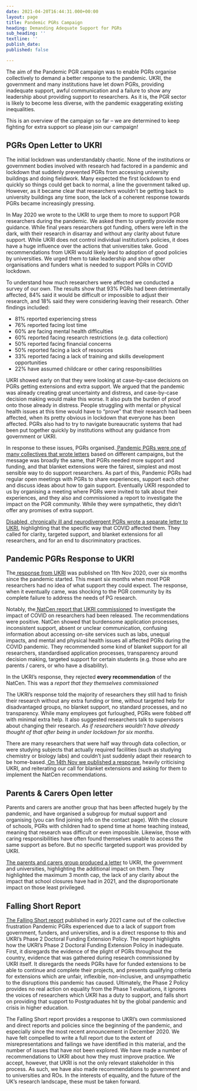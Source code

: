 ```yaml
---
date: 2021-04-20T16:44:31.000+00:00
layout: page
title: Pandemic PGRs Campaign
heading: Demanding Adequate Support for PGRs
sub_heading: ''
textline: ''
publish_date: 
published: false

---
```

The aim of the Pandemic PGR campaign was to enable PGRs organise collectively to demand a better response to the pandemic. UKRI, the government and many institutions have let down PGRs, providing inadequate support, awful communication and a failure to show any leadership about providing support to researchers. As it is, the PGR sector is likely to become less diverse, with the pandemic exaggerating existing inequalities.

This is an overview of the campaign so far – we are determined to keep fighting for extra support so please join our campaign!

## PGRs Open Letter to UKRI

The initial lockdown was understandably chaotic. None of the institutions or government bodies involved with research had factored in a pandemic and lockdown that suddenly prevented PGRs from accessing university buildings and doing fieldwork. Many expected the first lockdown to end quickly so things could get back to normal, a line the government talked up. However, as it became clear that researchers wouldn’t be getting back to university buildings any time soon, the lack of a coherent response towards PGRs became increasingly pressing.

In May 2020 we wrote to the UKRI to urge them to more to support PGR researchers during the pandemic. We asked them to urgently provide more guidance. While final years researchers got funding, others were left in the dark, with their research in disarray and without any clarity about future support. While UKRI does not control individual institution’s policies, it does have a huge influence over the actions that universities take. Good recommendations from UKRI would likely lead to adoption of good policies by universities. We urged them to take leadership and show other organisations and funders what is needed to support PGRs in COVID lockdown.

To understand how much researchers were affected we conducted a survey of our own. The results show that 93% PGRs had been detrimentally affected, 84% said it would be difficult or impossible to adjust their research, and 18% said they were considering leaving their research. Other findings included:

* 81% reported experiencing stress
* 76% reported facing lost time
* 60% are facing mental health difficulties
* 60% reported facing research restrictions (e.g. data collection)
* 50% reported facing financial concerns
* 50% reported facing a lack of resources
* 33% reported facing a lack of training and skills development opportunities
* 22% have assumed childcare or other caring responsibilities

UKRI showed early on that they were looking at case-by-case decisions on PGRs getting extensions and extra support. We argued that the pandemic was already creating great uncertainty and distress, and case-by-case decision making would make this worse. It also puts the burden of proof onto those already in distress. People struggling with mental or physical health issues at this time would have to “prove” that their research had been affected, when its pretty obvious in lockdown that everyone has been affected. PGRs also had to try to navigate bureaucratic systems that had been put together quickly by institutions without any guidance from government or UKRI.

In response to these issues, PGRs organised.[ Pandemic PGRs were one of many collectives that wrote letters](https://docs.google.com/document/d/1hExNkVGnIKJM-6DlImU5dr69frrjk6G9rS8QVr5tbK8/edit) based on different campaigns, but the message was broadly the same, that PGRs needed more support and funding, and that blanket extensions were the fairest, simplest and most sensible way to do support researchers. As part of this, Pandemic PGRs had regular open meetings with PGRs to share experiences, support each other and discuss ideas about how to gain support. Eventually UKRI responded to us by organising a meeting where PGRs were invited to talk about their experiences, and they also and commissioned a report to investigate the impact on the PGR community. While they were sympathetic, they didn’t offer any promises of extra support.

[Disabled, chronically ill and neurodivergent PGRs wrote a separate letter to UKRI](https://docs.google.com/document/d/1OnOB0u5YRXMSF7yPlwYnaSF8aDa6hdMNIgfiuAgugyA/edit), highlighting that the specific way that COVID affected them. They called for clarity, targeted support, and blanket extensions for all researchers, and for an end to discriminatory practices.

## Pandemic PGRs Response to UKRI

The[ response from UKRI](https://www.ukri.org/news/doctoral-students-advised-to-adjust-projects-for-covid-19/) was published on 11th Nov 2020, over six months since the pandemic started. This meant six months when most PGR researchers had no idea of what support they could expect. The response, when it eventually came, was shocking to the PGR community by its complete failure to address the needs of PG research.

Notably, the[ NatCen report that UKRI commissioned](https://www.ukri.org/wp-content/uploads/2020/11/UKRI-11112020-NatCenUKRICOVID-19StudentConsultation.pdf) to investigate the impact of COVID on researchers had been released. The recommendations were positive. NatCen showed that burdensome application processes, inconsistent support, absent or unclear communication, confusing information about accessing on-site services such as labs, unequal impacts, and mental and physical health issues all affected PGRs during the COVID pandemic. They recommended some kind of blanket support for all researchers, standardised application processes, transparency around decision making, targeted support for certain students (e.g. those who are parents / carers, or who have a disability).

In the UKRI’s response, they rejected **every recommendation** of the NatCen. This was a _report that they themselves commissioned_

The UKRI’s response told the majority of researchers they still had to finish their research without any extra funding or time, without targeted help for disadvantaged groups, no blanket support, no standard processes, and no transparency. While many employees got furloughed, PGRs were fobbed off with minimal extra help. It also suggested researchers talk to supervisors about changing their research. _As if researchers wouldn’t have already thought of that after being in under lockdown for six months_.

There are many researchers that were half way through data collection, or were studying subjects that actually required facilities (such as studying chemistry or biology labs) and couldn’t just suddenly adapt their research to be home-based.[ On 14th Nov we published a response](https://drive.google.com/file/d/1EtIqZ4XzwVQ-arBtZxjjbGhqsWvSD-Ti/view), heavily criticising UKRI, and reiterating our call for blanket extensions and asking for them to implement the NatCen recommendations.

## Parents & Carers Open letter

Parents and carers are another group that has been affected hugely by the pandemic, and have organised a subgroup for mutual support and organising (you can find joining info on the contact page). With the closure of schools, PGRs with children had to spend time at home teaching instead, meaning that research was difficult or even impossible. Likewise, those with caring responsibilities have often found themselves unable to access the same support as before. But no specific targeted support was provided by UKRI.

[The parents and carers group produced a letter](https://docs.google.com/forms/d/e/1FAIpQLSekWGkfLe3YCbEIH94ZkBD4dz5d9jL0DomynUvfNMUyTLhVOw/viewform) to UKRI, the government and universities, highlighting the additional impact on them. They highlighted the maximum 3 month cap, the lack of any clarity about the impact that school closures have had in 2021, and the disproportionate impact on those least privileged.

## Falling Short Report

[The Falling Short report](https://drive.google.com/file/d/1-6sBsboTyQ820axeJIFd8S4a2AOgSS5K/view) published in early 2021 came out of the collective frustration Pandemic PGRs experienced due to a lack of support from government, funders, and universities, and is a direct response to this and UKRI’s Phase 2 Doctoral Funding Extension Policy. The report highlights how the UKRI’s Phase 2 Doctoral Funding Extension Policy in inadequate. First, it disregards the evidence of the plight of PGRs throughout the country, evidence that was gathered during research commissioned by UKRI itself. It disregards the needs PGRs have for funded extensions to be able to continue and complete their projects, and presents qualifying criteria for extensions which are unfair, inflexible, non-inclusive, and unsympathetic to the disruptions this pandemic has caused. Ultimately, the Phase 2 Policy provides no real action on equality from the Phase 1 evaluations, it ignores the voices of researchers which UKRI has a duty to support, and falls short on providing that support to Postgraduates hit by the global pandemic and crisis in higher education.

The Falling Short report provides a response to UKRI’s own commissioned and direct reports and policies since the beginning of the pandemic, and especially since the most recent announcement in December 2020. We have felt compelled to write a full report due to the extent of misrepresentations and failings we have identified in this material, and the number of issues that have not been explored. We have made a number of recommendations to UKRI about how they must improve practice. We accept, however, that UKRI is not the only relevant stakeholder in this process. As such, we have also made recommendations to government and to universities and ROs. In the interests of equality, and the future of the UK’s research landscape, these must be taken forward.